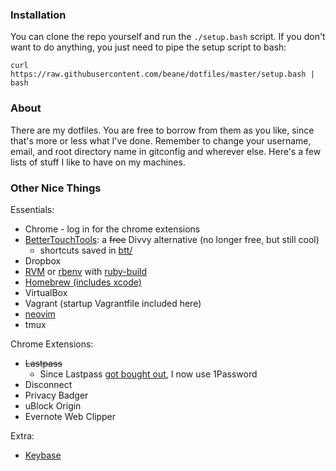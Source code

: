 ### Installation
You can clone the repo yourself and run the `./setup.bash` script. If you don't want to do anything, you just need to pipe the setup script to bash:
```
curl https://raw.githubusercontent.com/beane/dotfiles/master/setup.bash | bash
```
### About
There are my dotfiles. You are free to borrow from them as you like, since that's more or less what I've done. Remember to change your username, email, and root directory name in gitconfig and wherever else.
Here's a few lists of stuff I like to have on my machines.

### Other Nice Things
Essentials:
  - Chrome - log in for the chrome extensions
  - [BetterTouchTools][btt-link]: a ~~free~~ Divvy alternative (no longer free, but still cool)
    - shortcuts saved in [btt/](./btt)
  - Dropbox
  - [RVM][rvm-link] or [rbenv][rbenv-link] with [ruby-build][ruby-build-link]
  - [Homebrew (includes xcode)][homebrew-link]
  - VirtualBox
  - Vagrant (startup Vagrantfile included here)
  - [neovim][neovim-link]
  - tmux

Chrome Extensions:
  - ~~Lastpass~~
    - Since Lastpass [got bought out][lastpass-bought-out-link], I now use 1Password
  - Disconnect
  - Privacy Badger
  - uBlock Origin
  - Evernote Web Clipper

Extra:
  - [Keybase][keybase-link]

[divvy-link]: http://mizage.com/divvy/
[rvm-link]: https://rvm.io/
[homebrew-link]: http://brew.sh/
[keybase-link]: https://keybase.io/
[btt-link]: http://www.boastr.net/
[rbenv-link]: https://github.com/sstephenson/rbenv#installation
[ruby-build-link]: https://github.com/sstephenson/ruby-build#installation
[lastpass-bought-out-link]: https://blog.lastpass.com/2015/10/lastpass-joins-logmein.html/
[neovim-link]: https://neovim.io 

